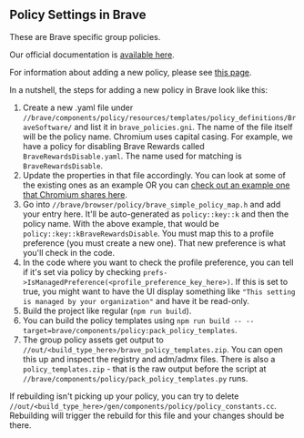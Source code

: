 ## Policy Settings in Brave

These are Brave specific group policies.

Our official documentation is [available here](https://support.brave.com/hc/en-us/articles/360039248271-Group-Policy).

For information about adding a new policy, please see [this page](https://source.chromium.org/chromium/chromium/src/+/main:docs/enterprise/add_new_policy.md).

In a nutshell, the steps for adding a new policy in Brave look like this:

1. Create a new .yaml file under `//brave/components/policy/resources/templates/policy_definitions/BraveSoftware/` and list it in `brave_policies.gni`. The name of the file itself will be the policy name. Chromium uses capital casing. For example, we have a policy for disabling Brave Rewards called `BraveRewardsDisable.yaml`. The name used for matching is `BraveRewardsDisable`.
2. Update the properties in that file accordingly. You can look at some of the existing ones as an example OR you can [check out an example one that Chromium shares here](https://source.chromium.org/chromium/chromium/src/+/main:components/policy/resources/new_policy_templates/policy.yaml).
3. Go into `//brave/browser/policy/brave_simple_policy_map.h` and add your entry here. It'll be auto-generated as `policy::key::k` and then the policy name. With the above example, that would be `policy::key::kBraveRewardsDisable`. You must map this to a profile preference (you must create a new one). That new preference is what you'll check in the code.
4. In the code where you want to check the profile preference, you can tell if it's set via policy by checking `prefs->IsManagedPreference(<profile_preference_key_here>)`. If this is set to true, you might want to have the UI display something like `"This setting is managed by your organization"` and have it be read-only.
5. Build the project like regular (`npm run build`).
6. You can build the policy templates using `npm run build -- --target=brave/components/policy:pack_policy_templates`.
7. The group policy assets get output to `//out/<build_type_here>/brave_policy_templates.zip`. You can open this up and inspect the registry and adm/admx files. There is also a `policy_templates.zip` - that is the raw output before the script at `//brave/components/policy/pack_policy_templates.py` runs.

If rebuilding isn't picking up your policy, you can try to delete `//out/<build_type_here>/gen/components/policy/policy_constants.cc`. Rebuilding will trigger the rebuild for this file and your changes should be there.
